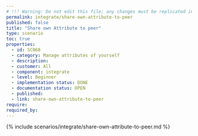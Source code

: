 ```yaml
---
# !!! Warning: Do not edit this file; any changes must be replicated in Excel !!!
permalink: integrate/share-own-attribute-to-peer
published: false
title: "Share own Attribute to peer"
type: scenario
toc: true
properties:
  - id: SC068
  - category: Manage attributes of yourself
  - description:
  - customer: All
  - component: integrate
  - level: Beginner
  - implementation status: DONE
  - documentation status: OPEN
  - published:
  - link: share-own-attribute-to-peer
require:
required_by:
---
```


{% include scenarios/integrate/share-own-attribute-to-peer.md %}
